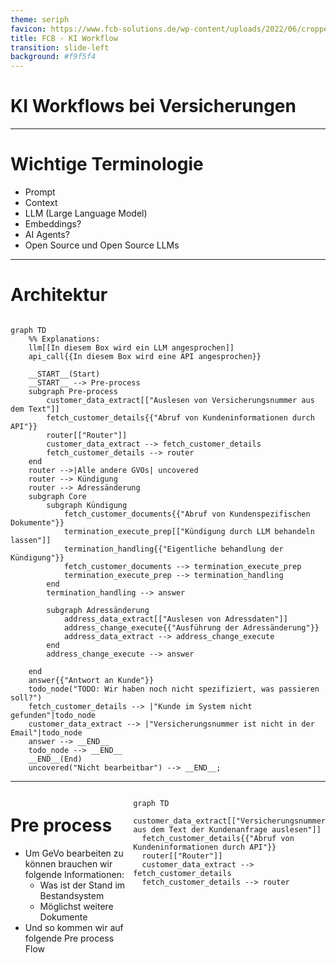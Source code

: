 ```yaml
---
theme: seriph
favicon: https://www.fcb-solutions.de/wp-content/uploads/2022/06/cropped-Logo_Blau-192x192.png
title: FCB - KI Workflow
transition: slide-left
background: #f9f5f4
---
```


# KI Workflows bei Versicherungen
<script setup>
import { useNav } from '@slidev/client'
import { onMounted } from 'vue'

const nav = useNav()

let previous = undefined

onMounted(() => {
  window.addEventListener('keydown', (e) => {
    // Example: press Shift + S to go to slide 7
    console.log("navigate")
    if (e.key === 'e') {
      let current = nav.currentSlideNo.value
      if (3 == current) {
        nav.go(previous)
        previous = undefined
      } else {
        previous = current
        nav.go(3)
      }
    }
  })
})
</script>

---

# Wichtige Terminologie

- Prompt
- Context
- LLM (Large Language Model)
- Embeddings?
- AI Agents?
- Open Source und Open Source LLMs

---

# Architektur

<style>
/* Hack to make the big mermaid diagram scrollable */
.slidev-layout {
    overflow: scroll;
}
</style>

<div>

```mermaid

graph TD
    %% Explanations:
    llm[[In diesem Box wird ein LLM angesprochen]]
    api_call{{In diesem Box wird eine API angesprochen}}

    __START__(Start)
    __START__ --> Pre-process
    subgraph Pre-process
        customer_data_extract[["Auslesen von Versicherungsnummer aus dem Text"]]
        fetch_customer_details{{"Abruf von Kundeninformationen durch API"}}
        router[["Router"]]
        customer_data_extract --> fetch_customer_details
        fetch_customer_details --> router
    end
    router -->|Alle andere GVOs| uncovered
    router --> Kündigung
    router --> Adressänderung
    subgraph Core
        subgraph Kündigung
            fetch_customer_documents{{"Abruf von Kundenspezifischen Dokumente"}}
            termination_execute_prep[["Kündigung durch LLM behandeln lassen"]]
            termination_handling{{"Eigentliche behandlung der Kündigung"}}
            fetch_customer_documents --> termination_execute_prep
            termination_execute_prep --> termination_handling
        end
        termination_handling --> answer

        subgraph Adressänderung
            address_data_extract[["Auslesen von Adressdaten"]]
            address_change_execute{{"Ausführung der Adressänderung"}}
            address_data_extract --> address_change_execute
        end
        address_change_execute --> answer

    end
    answer{{"Antwort an Kunde"}}
    todo_node("TODO: Wir haben noch nicht spezifiziert, was passieren soll?")
    fetch_customer_details --> |"Kunde im System nicht gefunden"|todo_node
    customer_data_extract --> |"Versicherungsnummer ist nicht in der Email"|todo_node
    answer --> __END__
    todo_node --> __END__
    __END__(End)
    uncovered("Nicht bearbeitbar") --> __END__;

```

</div>

---

<style>
.container {
    height: 100%;
    display: grid;
    grid-template-columns: 1fr 1fr;
}
</style>

<div class="container">
<div>

# Pre process

- Um GeVo bearbeiten zu können brauchen wir folgende Informationen:
    - Was ist der Stand im Bestandsystem
    - Möglichst weitere Dokumente
- Und so kommen wir auf folgende Pre process Flow
</div>

<div style="justify-self: center; display: flex; align-items: center;">

```mermaid
graph TD
  customer_data_extract[["Versicherungsnummer aus dem Text der Kundenanfrage auslesen"]]
  fetch_customer_details{{"Abruf von Kundeninformationen durch API"}}
  router[["Router"]]
  customer_data_extract --> fetch_customer_details
  fetch_customer_details --> router

```
</div>
</div>


---

# Router

- Entscheidet zwischen GeVos mithilfe einer LLM
- Promt sieht so aus (Natürlich komplizierter):

```markdown
Welchem GeVo gehört volgendem Kundenanfrage?

{Kundenanfrage einfach in dem Prompt kopiert}

Möglichkeiten:
- Addressveränderung
- Kündigung
- Ich kann es noch nicht
```

---

# Kündigung
```mermaid
graph LR
fetch_customer_documents{{"Kundenspezifischen Dokumente abrufen"}}
termination_execute_prep[["Kündigung durch LLM behandlen lassen (Entscheidung treffen + Antwort formulieren)"]]
fetch_customer_documents --> termination_execute_prep
termination_execute_prep --> termination_execute
termination_execute_prep --> termination_escalate_to_human
termination_execute_prep --> termination_deny
termination_execute_prep --> ask_for_more_information
subgraph "Eigentliche Behandlung"
    termination_execute{{"Ausführung der Kündigung"}}
    termination_escalate_to_human{{"Weiterleitung einem menschlichen Sachbearbeiter"}}
    termination_deny("Ablehnung der Kündigung")
    ask_for_more_information("Weite Informationen von der Kunde nötig")
end 
answer{{Antwort an Kunde}}
termination_execute --> answer
termination_deny --> answer
termination_escalate_to_human --> |#quot;Ich habe es an einem menschlichen Mitarbeiter eskaliert #quot;|answer
ask_for_more_information --> answer

```

---

# Addressveränderung

- Es wird gerade daran gearbeitet
